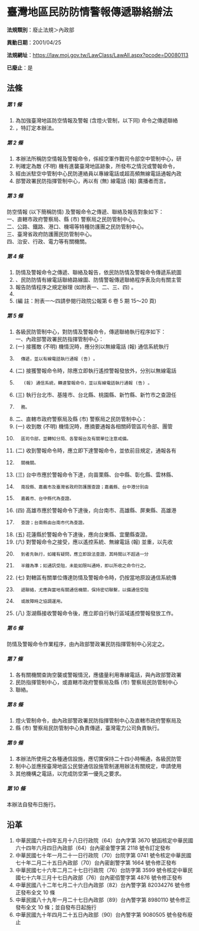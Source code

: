 # 臺灣地區民防防情警報傳遞聯絡辦法

**法規類別**：廢止法規＞內政部

**異動日期**：2001/04/25  

**法規網址**：https://law.moj.gov.tw/LawClass/LawAll.aspx?pcode=D0080113

**已廢止**：是



## 法條
##### 第 1 條
1. 為加強臺灣地區防空情報及警報 (含燈火管制，以下同) 命令之傳遞聯絡
1. ，特訂定本辦法。

##### 第 2 條
1. 本辦法所稱防空情報及警報命令，係經空軍作戰司令部空中管制中心，研
1. 判確定為敵 (不明) 機有進襲臺灣地區跡象，所發布之情況或警報命令，
1. 經由派駐空中管制中心民防連絡員以專線電話或超高頻無線電話通報內政
1. 部警政署民防指揮管制中心，再以有 (無) 線電話 (報) 廣播者而言。

##### 第 3 條
防空情報 (以下簡稱防情) 及警報命令之傳遞、聯絡及報告對象如下：  
一、直轄市政府警察局、縣 (市) 警察局之民防管制中心。  
二、公路、鐵路、港口、機場等特種防護團之民防管制中心。  
三、臺灣省政府防護團民防管制中心。  
四、治安、行政、電力等有關機關。

##### 第 4 條
1. 防情及警報命令之傳遞、聯絡及報告，依民防防情及警報命令傳遞系統圖
1. 、民防防情有線電話聯絡路線圖、防情警報傳遞聯絡程序表及向有關主管
1. 報告防情程序之規定辦理 (如附表一、二、三、四) 。
1. 
1.  (編      註：附表一～四請參閱行政院公報第 6 卷 5 期 15～20 頁)

##### 第 5 條
1. 各級民防管制中心，對防情及警報命令，傳遞聯絡執行程序如下：  
一、內政部警政署民防指揮管制中心：
1.  (一) 接獲敵 (不明) 機情況時，應分別以無線電話 (報) 通信系統執行
1.       傳遞，並以有線電話執行通報 (告) 。
1.  (二) 接獲警報命令時，除應立即執行遙控警報發放外，分別以無線電話
1.        (報) 通信系統，轉達警報命令，並以有線電話執行通報 (告) 。
1.  (三) 執行台北市、基隆市、台北縣、桃園縣、新竹縣、新竹市之查證任
1.       務。
1. 二、直轄市政府警察局及縣 (市) 警察局之民防管制中心：
1.  (一) 收到敵 (不明) 機情況時，應摘要通報各相關師管區司令部、團管
1.       區司令部，並轉知分局、各警報台及有關單位注意戒備。
1.  (二) 收到警報命令時，應立即下達警報命令，並依前目規定，通報各有
1.       關機關。
1.  (三) 台中市應於警報命令下達，向苗栗縣、台中縣、彰化縣、雲林縣、
1.       南投縣、嘉義市及臺灣省政府防護團查證；嘉義縣、台中港分別由
1.       嘉義市、台中縣代為查證。
1.  (四) 高雄市應於警報命令下達後，向台南市、高雄縣、屏東縣、高雄港
1.       查證；台南縣由台南市代為查證。
1.  (五) 花蓮縣於警報命令下達後，應向台東縣、宜蘭縣查證。
1.  (六) 對警報命令之接受，應以遙控系統、無線電話 (報) 並重，以先收
1.       到者先執行，如確有疑問，應立即設法查證，其時間以不超過一分
1.       半鐘為準；如通訊受阻，未能如限叫通時，即以所收之命令行之。
1.  (七) 對轄區有關單位傳達防情及警報命令時，仍按當地原設通信系統傳
1.       遞聯絡，尤應與當地有關通信機關，保持密切聯繫，以備通信受阻
1.       或故障時之協調運用。
1.  (八) 澎湖縣接收警報命令後，應立即自行執行區域遙控警報發放工作。

##### 第 6 條
防情及警報命令作業程序，由內政部警政署民防指揮管制中心另定之。

##### 第 7 條
1. 各有關機關查詢空襲或警報情況，應儘量利用專線電話，與內政部警政署
1. 民防指揮管制中心，或直轄市政府警察局及縣 (市) 警察局民防管制中心
1. 聯絡。

##### 第 8 條
1. 燈火管制命令，由內政部警政署民防指揮管制中心及直轄市政府警察局及
1. 縣 (市) 警察局民防管制中心負責傳遞，臺灣電力公司負責執行。

##### 第 9 條
1. 本辦法所使用之各種通信設施，應切實保持二十四小時暢通，各級民防管
1. 制中心並應按臺灣地區公民營通信設施管制運用辦法有關規定，申請使用
1. 其他機構之電話，以完成防空第一優先之要求。

##### 第 10 條
本辦法自發布日施行。

## 沿革
1. 中華民國六十四年五月十八日行政院（64）台內字第 3670 號函核定中華民國六十四年六月四日內政部（64）台內密金警字第 2118 號令訂定發布
1. 中華民國七十年一月二十一日行政院（70）台院字第 0741 號令核定中華民國七十年二月二十五日內政部（70）台內密創警字第 1664 號令修正發布
1. 中華民國七十六年二月二十七日行政院（76）台防字第 3599 號令核定中華民國七十六年三月十七日內政部（76）台內密佰警字第 4876 號令修正發布
1. 中華民國八十二年七月二十六日內政部（82）台內警字第 82034276 號令修正發布全文 10 條
1. 中華民國八十九年一月二十七日內政部（89）台內警字第 8980110  號令修正發布全文 10 條；並自發布日起施行
1. 中華民國九十年四月二十五日內政部（90）台內警字第 9080505  號令發布廢止
